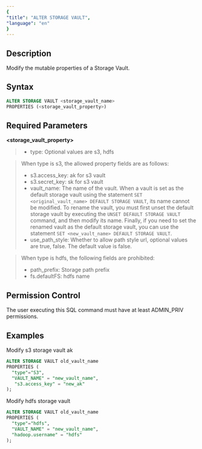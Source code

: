 ```yaml
---
{
"title": "ALTER STORAGE VAULT",
"language": "en"
}
---
```


## Description

Modify the mutable properties of a Storage Vault.

## Syntax

```sql
ALTER STORAGE VAULT <storage_vault_name>
PROPERTIES (<storage_vault_property>)
```

## Required Parameters

**<storage_vault_property>**

> - type: Optional values are s3, hdfs

>When type is s3, the allowed property fields are as follows:
>
>- s3.access_key: ak for s3 vault
>- s3.secret_key: sk for s3 vault
>- vault_name: The name of the vault. When a vault is set as the default storage vault using the statement `SET <original_vault_name> DEFAULT STORAGE VAULT`, its name cannot be modified. To rename the vault, you must first unset the default storage vault by executing the `UNSET DEFAULT STORAGE VAULT` command, and then modify its name. Finally, if you need to set the renamed vault as the default storage vault, you can use the statement `SET <new_vault_name> DEFAULT STORAGE VAULT`.
>- use_path_style: Whether to allow path style url, optional values are true, false. The default value is false.

>When type is hdfs, the following fields are prohibited:
>
>- path_prefix: Storage path prefix
>- fs.defaultFS: hdfs name

## Permission Control

The user executing this SQL command must have at least ADMIN_PRIV permissions.

## Examples

Modify s3 storage vault ak

```sql
ALTER STORAGE VAULT old_vault_name
PROPERTIES (
  "type"="S3",
  "VAULT_NAME" = "new_vault_name",
   "s3.access_key" = "new_ak"
);
```

Modify hdfs storage vault

```sql
ALTER STORAGE VAULT old_vault_name
PROPERTIES (
  "type"="hdfs",
  "VAULT_NAME" = "new_vault_name",
  "hadoop.username" = "hdfs"
);
```
